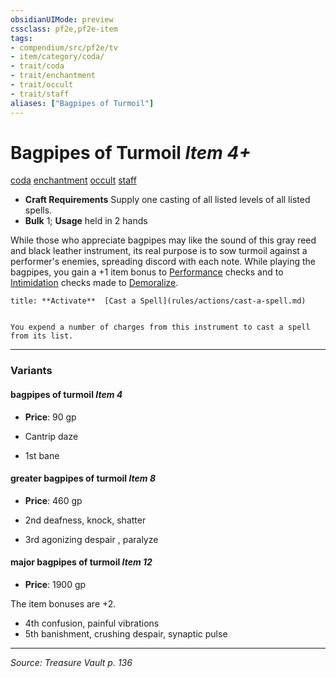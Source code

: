 ```yaml
---
obsidianUIMode: preview
cssclass: pf2e,pf2e-item
tags:
- compendium/src/pf2e/tv
- item/category/coda/
- trait/coda
- trait/enchantment
- trait/occult
- trait/staff
aliases: ["Bagpipes of Turmoil"]
---
```

# Bagpipes of Turmoil *Item 4+*  
[coda](coda-tv.md "Coda Item Trait")  [enchantment](enchantment.md "Enchantment School Trait")  [occult](occult.md "Occult Tradition Trait")  [staff](Reference/Rules/Traits/staff.md "Staff Item Trait")  

- **Craft Requirements** Supply one casting of all listed levels of all listed spells.
- **Bulk** 1; **Usage** held in 2 hands

While those who appreciate bagpipes may like the sound of this gray reed and black leather instrument, its real purpose is to sow turmoil against a performer's enemies, spreading discord with each note. While playing the bagpipes, you gain a +1 item bonus to [Performance](skills.md#Performance) checks and to [Intimidation](skills.md#Intimidation) checks made to [Demoralize](demoralize.md).

```ad-embed-ability
title: **Activate**  [Cast a Spell](rules/actions/cast-a-spell.md)


You expend a number of charges from this instrument to cast a spell from its list.
```

---

### Variants

#### bagpipes of turmoil *Item 4*

- **Price**: 90 gp

- Cantrip daze
- 1st bane

#### greater bagpipes of turmoil *Item 8*

- **Price**: 460 gp

- 2nd deafness, knock, shatter
- 3rd agonizing despair , paralyze

#### major bagpipes of turmoil *Item 12*

- **Price**: 1900 gp

The item bonuses are +2.

- 4th confusion, painful vibrations
- 5th banishment, crushing despair, synaptic pulse

---
*Source: Treasure Vault p. 136*